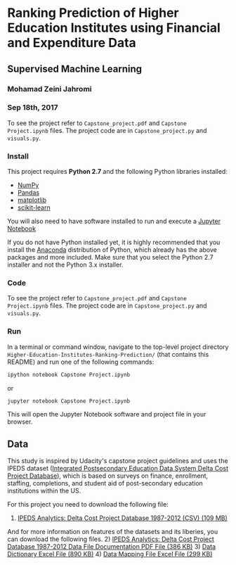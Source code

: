 # Ranking Prediction of Higher Education Institutes using Financial and Expenditure Data
## Supervised Machine Learning

### Mohamad Zeini Jahromi
### Sep 18th, 2017

To see the project refer to `Capstone_project.pdf` and `Capstone Project.ipynb` files.
The project code are in `Capstone_project.py` and `visuals.py`.

### Install

This project requires **Python 2.7** and the following Python libraries installed:

- [NumPy](http://www.numpy.org/)
- [Pandas](http://pandas.pydata.org)
- [matplotlib](http://matplotlib.org/)
- [scikit-learn](http://scikit-learn.org/stable/)

You will also need to have software installed to run and execute a [Jupyter Notebook](http://ipython.org/notebook.html)

If you do not have Python installed yet, it is highly recommended that you install the [Anaconda](http://continuum.io/downloads) distribution of Python, which already has the above packages and more included. Make sure that you select the Python 2.7 installer and not the Python 3.x installer. 

### Code

To see the project refer to `Capstone_project.pdf` and `Capstone Project.ipynb` files.
The project code are in `Capstone_project.py` and `visuals.py`.

### Run

In a terminal or command window, navigate to the top-level project directory `Higher-Education-Institutes-Ranking-Prediction/` (that contains this README) and run one of the following commands:

```bash
ipython notebook Capstone Project.ipynb
```  
or
```bash
jupyter notebook Capstone Project.ipynb
```

This will open the Jupyter Notebook software and project file in your browser.

## Data

This study is inspired by Udacity's capstone project guidelines and uses the IPEDS dataset ([Integrated Postsecondary Education Data System Delta Cost Project Database](https://nces.ed.gov/ipeds/deltacostproject/)), which is based on surveys on finance, enrollment, staffing, completions, and student aid of post-secondary education institutions within the US. 

For this project you need to download the following file:
1) [IPEDS Analytics: Delta Cost Project Database 1987-2012 (CSV) (109 MB)](https://nces.ed.gov/ipeds/deltacostproject/download/IPEDS_Analytics_DCP_87_12_CSV.zip)

And for more information on features of the datasets and its liberies, you can download the following files.
2) [IPEDS Analytics: Delta Cost Project Database 1987-2012 Data File Documentation PDF File (386 KB)](https://nces.ed.gov/ipeds/deltacostproject/download/DCP_Data_File_Documentation_1987_2012.pdf)
3) [Data Dictionary Excel File (890 KB)](https://nces.ed.gov/ipeds/deltacostproject/download/Delta_Data_Dictionary_1987_2012.xls)
4) [Data Mapping File Excel File (299 KB)](https://nces.ed.gov/ipeds/deltacostproject/download/IPEDS_DCP_Database_Mapping_File_87_12.xls)
